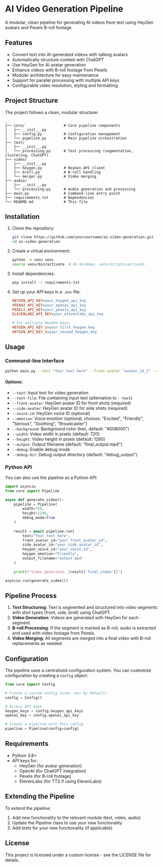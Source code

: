 # AI Video Generation Pipeline

A modular, clean pipeline for generating AI videos from text using HeyGen avatars and Pexels B-roll footage.

## Features

- Convert text into AI-generated videos with talking avatars
- Automatically structure content with ChatGPT
- Use HeyGen for AI avatar generation
- Enhance videos with B-roll footage from Pexels
- Modular architecture for easy maintenance
- Support for parallel processing with multiple API keys
- Configurable video resolution, styling and formatting

## Project Structure

The project follows a clean, modular structure:

```
.
├── core/                  # Core pipeline components
│   ├── __init__.py
│   ├── config.py          # Configuration management
│   └── pipeline.py        # Main pipeline orchestration
├── text/
│   ├── __init__.py
│   └── processing.py      # Text processing (segmentation, clustering, ChatGPT)
├── video/
│   ├── __init__.py
│   ├── heygen.py          # HeyGen API client
│   ├── broll.py           # B-roll handling
│   └── merger.py          # Video merging
├── audio/
│   ├── __init__.py
│   └── processing.py      # Audio generation and processing
├── main.py                # Command-line entry point
├── requirements.txt       # Dependencies
└── README.md              # This file
```

## Installation

1. Clone the repository:
   ```bash
   git clone https://github.com/yourusername/ai-video-generation.git
   cd ai-video-generation
   ```

2. Create a virtual environment:
   ```bash
   python -m venv venv
   source venv/bin/activate  # On Windows: venv\Scripts\activate
   ```

3. Install dependencies:
   ```bash
   pip install -r requirements.txt
   ```

4. Set up your API keys in a `.env` file:
   ```ini
   HEYGEN_API_KEY=your_heygen_api_key
   OPENAI_API_KEY=your_openai_api_key
   PEXELS_API_KEY=your_pexels_api_key
   ELEVENLABS_API_KEY=your_elevenlabs_api_key
   
   # For multiple HeyGen keys:
   HEYGEN_API_KEY_1=your_first_heygen_key
   HEYGEN_API_KEY_2=your_second_heygen_key
   ```

## Usage

### Command-line Interface

```bash
python main.py --text "Your text here" --front-avatar "avatar_id_1" --side-avatar "avatar_id_2"
```

#### Options:

- `--text`: Input text for video generation
- `--text-file`: File containing input text (alternative to `--text`)
- `--front-avatar`: HeyGen avatar ID for front shots (required)
- `--side-avatar`: HeyGen avatar ID for side shots (required)
- `--voice-id`: HeyGen voice ID (optional)
- `--emotion`: Voice emotion (optional, choices: "Excited", "Friendly", "Serious", "Soothing", "Broadcaster")
- `--background`: Background color (hex, default: "#008000")
- `--width`: Video width in pixels (default: 720)
- `--height`: Video height in pixels (default: 1280)
- `--output`: Output filename (default: "final_output.mp4")
- `--debug`: Enable debug mode
- `--debug-dir`: Debug output directory (default: "debug_output")

### Python API

You can also use the pipeline as a Python API:

```python
import asyncio
from core import Pipeline

async def generate_video():
    pipeline = Pipeline(
        width=720,
        height=1280,
        debug_mode=True
    )
    
    result = await pipeline.run(
        text="Your text here",
        front_avatar_id="your_front_avatar_id",
        side_avatar_id="your_side_avatar_id",
        heygen_voice_id="your_voice_id",
        heygen_emotion="Friendly",
        output_filename="output.mp4"
    )
    
    print(f"Video generated: {result['final_video']}")

asyncio.run(generate_video())
```

## Pipeline Process

1. **Text Structuring**: Text is segmented and structured into video segments with shot types (front, side, broll) using ChatGPT.
2. **Video Generation**: Videos are generated with HeyGen for each segment.
3. **B-roll Processing**: If the segment is marked as B-roll, audio is extracted and used with video footage from Pexels.
4. **Video Merging**: All segments are merged into a final video with B-roll replacements as needed.

## Configuration

The pipeline uses a centralized configuration system. You can customize configuration by creating a `Config` object:

```python
from core import Config

# Create a custom config (uses .env by default)
config = Config()

# Access API keys
heygen_keys = config.heygen_api_keys
openai_key = config.openai_api_key

# Create a pipeline with this config
pipeline = Pipeline(config=config)
```

## Requirements

- Python 3.8+
- API keys for:
  - HeyGen (for avatar generation)
  - OpenAI (for ChatGPT integration)
  - Pexels (for B-roll footage)
  - ElevenLabs (for TTS if using ElevenLabs)

## Extending the Pipeline

To extend the pipeline:

1. Add new functionality to the relevant module (text, video, audio)
2. Update the Pipeline class to use your new functionality
3. Add tests for your new functionality (if applicable)

## License

This project is licensed under a custom license - see the LICENSE file for details.
